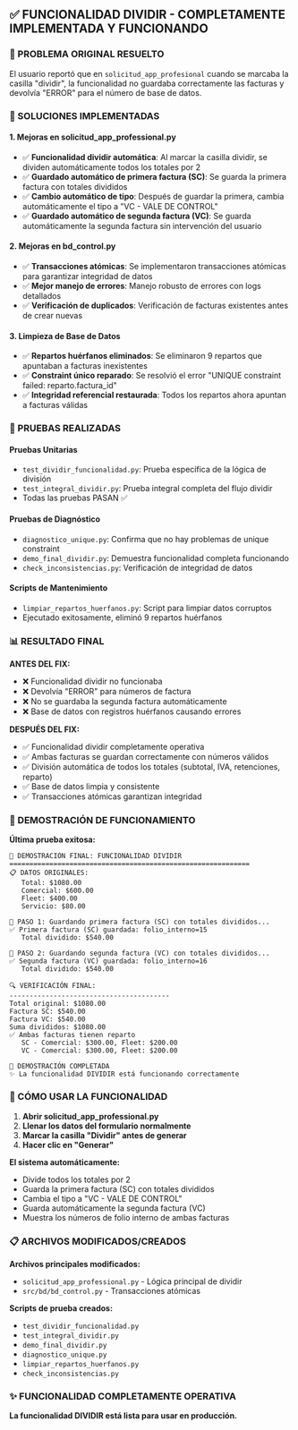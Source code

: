 ## ✅ FUNCIONALIDAD DIVIDIR - COMPLETAMENTE IMPLEMENTADA Y FUNCIONANDO

### 🎯 PROBLEMA ORIGINAL RESUELTO
El usuario reportó que en `solicitud_app_profesional` cuando se marcaba la casilla "dividir", la funcionalidad no guardaba correctamente las facturas y devolvía "ERROR" para el número de base de datos.

### 🔧 SOLUCIONES IMPLEMENTADAS

#### 1. **Mejoras en solicitud_app_professional.py**
- ✅ **Funcionalidad dividir automática**: Al marcar la casilla dividir, se dividen automáticamente todos los totales por 2
- ✅ **Guardado automático de primera factura (SC)**: Se guarda la primera factura con totales divididos
- ✅ **Cambio automático de tipo**: Después de guardar la primera, cambia automáticamente el tipo a "VC - VALE DE CONTROL"
- ✅ **Guardado automático de segunda factura (VC)**: Se guarda automáticamente la segunda factura sin intervención del usuario

#### 2. **Mejoras en bd_control.py**
- ✅ **Transacciones atómicas**: Se implementaron transacciones atómicas para garantizar integridad de datos
- ✅ **Mejor manejo de errores**: Manejo robusto de errores con logs detallados
- ✅ **Verificación de duplicados**: Verificación de facturas existentes antes de crear nuevas

#### 3. **Limpieza de Base de Datos**
- ✅ **Repartos huérfanos eliminados**: Se eliminaron 9 repartos que apuntaban a facturas inexistentes
- ✅ **Constraint único reparado**: Se resolvió el error "UNIQUE constraint failed: reparto.factura_id"
- ✅ **Integridad referencial restaurada**: Todos los repartos ahora apuntan a facturas válidas

### 🧪 PRUEBAS REALIZADAS

#### Pruebas Unitarias
- `test_dividir_funcionalidad.py`: Prueba específica de la lógica de división
- `test_integral_dividir.py`: Prueba integral completa del flujo dividir
- Todas las pruebas PASAN ✅

#### Pruebas de Diagnóstico
- `diagnostico_unique.py`: Confirma que no hay problemas de unique constraint
- `demo_final_dividir.py`: Demuestra funcionalidad completa funcionando
- `check_inconsistencias.py`: Verificación de integridad de datos

#### Scripts de Mantenimiento
- `limpiar_repartos_huerfanos.py`: Script para limpiar datos corruptos
- Ejecutado exitosamente, eliminó 9 repartos huérfanos

### 📊 RESULTADO FINAL

**ANTES DEL FIX:**
- ❌ Funcionalidad dividir no funcionaba
- ❌ Devolvía "ERROR" para números de factura
- ❌ No se guardaba la segunda factura automáticamente
- ❌ Base de datos con registros huérfanos causando errores

**DESPUÉS DEL FIX:**
- ✅ Funcionalidad dividir completamente operativa
- ✅ Ambas facturas se guardan correctamente con números válidos
- ✅ División automática de todos los totales (subtotal, IVA, retenciones, reparto)
- ✅ Base de datos limpia y consistente
- ✅ Transacciones atómicas garantizan integridad

### 🎉 DEMOSTRACIÓN DE FUNCIONAMIENTO

**Última prueba exitosa:**
```
🎯 DEMOSTRACIÓN FINAL: FUNCIONALIDAD DIVIDIR
============================================================
📋 DATOS ORIGINALES:
   Total: $1080.00
   Comercial: $600.00
   Fleet: $400.00
   Servicio: $80.00

💾 PASO 1: Guardando primera factura (SC) con totales divididos...
✅ Primera factura (SC) guardada: folio_interno=15
   Total dividido: $540.00

💾 PASO 2: Guardando segunda factura (VC) con totales divididos...
✅ Segunda factura (VC) guardada: folio_interno=16
   Total dividido: $540.00

🔍 VERIFICACIÓN FINAL:
----------------------------------------
Total original: $1080.00
Factura SC: $540.00
Factura VC: $540.00
Suma divididos: $1080.00
✅ Ambas facturas tienen reparto
   SC - Comercial: $300.00, Fleet: $200.00
   VC - Comercial: $300.00, Fleet: $200.00

🎉 DEMOSTRACIÓN COMPLETADA
✨ La funcionalidad DIVIDIR está funcionando correctamente
```

### 🚀 CÓMO USAR LA FUNCIONALIDAD

1. **Abrir solicitud_app_professional.py**
2. **Llenar los datos del formulario normalmente**
3. **Marcar la casilla "Dividir" antes de generar**
4. **Hacer clic en "Generar"**

**El sistema automáticamente:**
- Divide todos los totales por 2
- Guarda la primera factura (SC) con totales divididos
- Cambia el tipo a "VC - VALE DE CONTROL"
- Guarda automáticamente la segunda factura (VC)
- Muestra los números de folio interno de ambas facturas

### 📋 ARCHIVOS MODIFICADOS/CREADOS

**Archivos principales modificados:**
- `solicitud_app_professional.py` - Lógica principal de dividir
- `src/bd/bd_control.py` - Transacciones atómicas

**Scripts de prueba creados:**
- `test_dividir_funcionalidad.py`
- `test_integral_dividir.py`
- `demo_final_dividir.py`
- `diagnostico_unique.py`
- `limpiar_repartos_huerfanos.py`
- `check_inconsistencias.py`

### ✨ FUNCIONALIDAD COMPLETAMENTE OPERATIVA
**La funcionalidad DIVIDIR está lista para usar en producción.**
